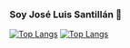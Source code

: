 ### Soy José Luis Santillán 👋

[![Top Langs](https://github-readme-stats.vercel.app/api/top-langs/?username=JoseLuisSantillan)](https://github.com/anuraghazra/github-readme-stats)
[![Top Langs](https://github-readme-stats.vercel.app/api/top-langs/?username=JoseLuisSantillan&langs_count=8)](https://github.com/anuraghazra/github-readme-stats)

<!--
**JoseLuisSantillan/JoseLuisSantillan** is a ✨ _special_ ✨ repository because its `README.md` (this file) appears on your GitHub profile.


[![Anurag's GitHub stats](https://github-readme-stats.vercel.app/api?username=JoseLuisSantillan)](https://github.com/anuraghazra/github-readme-stats)
Here are some ideas to get you started:

- 🔭 I’m currently working on ...
- 🌱 I’m currently learning ...
- 👯 I’m looking to collaborate on ...
- 🤔 I’m looking for help with ...
- 💬 Ask me about ...
- 📫 How to reach me: ...
- 😄 Pronouns: ...
- ⚡ Fun fact: ...
-->
